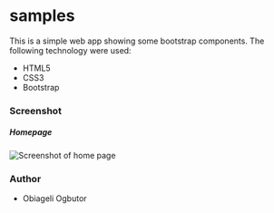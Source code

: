 # samples

This is a simple web app showing some bootstrap components. The following technology were used:
* HTML5
* CSS3
* Bootstrap



### Screenshot
##### Homepage
![Screenshot of home page](https://github.com/obygirl81/samples/blob/master/image/Screen%20Shot%202020-01-25%20at%208.36.53%20AM.png)

### Author
* Obiageli Ogbutor
